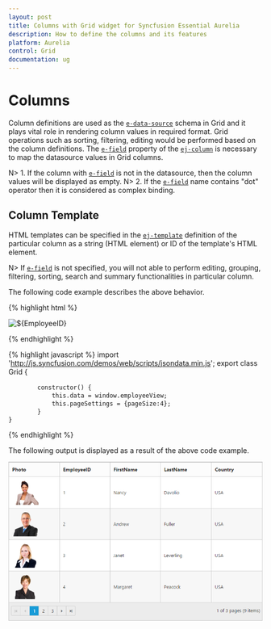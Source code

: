 ```yaml
---
layout: post
title: Columns with Grid widget for Syncfusion Essential Aurelia
description: How to define the columns and its features
platform: Aurelia
control: Grid
documentation: ug
--- 
```

# Columns

Column definitions are used as the [`e-data-source`](http://help.syncfusion.com/api/js/ejgrid#members:datasource "dataSource") schema in Grid and it plays vital role in rendering column values in required format. Grid operations such as sorting, filtering, editing would be performed based on the column definitions. The [`e-field`](http://help.syncfusion.com/api/js/ejgrid#members:columns-field "field") property of the [`ej-column`](http://help.syncfusion.com/api/js/ejgrid#members:columns "columns") is necessary to map the datasource values in Grid columns.

N> 1. If the column with [`e-field`](http://help.syncfusion.com/api/js/ejgrid#members:columns-field "field") is not in the datasource, then the column values will be displayed as empty.
N> 2. If the [`e-field`](http://help.syncfusion.com/api/js/ejgrid#members:columns-field "field") name contains "dot" operator then it is considered as complex binding.

## Column Template

HTML templates can be specified in the [`ej-template`](http://help.syncfusion.com/api/js/ejgrid#members:columns-template "template") definition of the particular column as a string (HTML element) or ID of the template's HTML element.

N> If [`e-field`](http://help.syncfusion.com/api/js/ejgrid#members:columns-field "field") is not specified, you will not able to perform editing, grouping, filtering, sorting, search and summary functionalities in particular column.

The following code example describes the above behavior.

{% highlight html %}

 <ej-grid e-data-source.bind="data" e-allow-paging=true e-page-settings.bind="pageSettings">
        <ej-column e-header-text="Photo">
            <ej-template>
            <img style='width: 75px; height: 70px' src='images/Employees/${EmployeeID}.png' alt='${EmployeeID}' />
            </ej-template>
        </ej-column>
        <ej-column e-field="EmployeeID"></ej-column>
        <ej-column e-field="FirstName"></ej-column>
        <ej-column e-field="LastName"></ej-column>
 </ej-grid>

{% endhighlight %}

{% highlight javascript %}
import 'http://js.syncfusion.com/demos/web/scripts/jsondata.min.js';
  export class Grid {
    
            constructor() {
			    this.data = window.employeeView;
                this.pageSettings = {pageSize:4};
			}
    }
{% endhighlight %}

The following output is displayed as a result of the above code example.

![](columns_images/columns_img1.png)